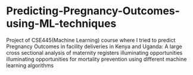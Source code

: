 # Predicting-Pregnancy-Outcomes-using-ML-techniques
Project of CSE445(Machine Learning) course where I tried to predict Pregnancy Outcomes in facility deliveries in Kenya  and Uganda: A large cross sectional analysis of maternity registers illuminating opportunities illuminating opportunities for mortality prevention using different machine learning algorithms
